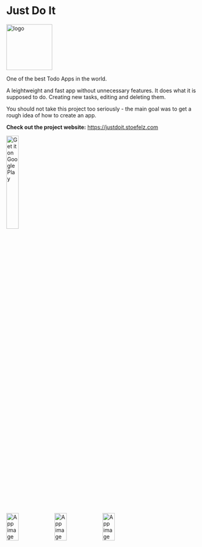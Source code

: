 # Just Do It
<img alt="logo" src="https://justdoit.stoefelz.com/assets/favicon.svg" width="120" />

One of the best Todo Apps in the world. 

A leightweight and fast app without unnecessary features. It does what it is supposed to do. Creating new tasks, editing and deleting them.

You should not take this project too seriously - the main goal was to get a rough idea of how to create an app. 

<b>Check out the project website:</b>
https://justdoit.stoefelz.com


<a href='https://play.google.com/store/apps/details?id=com.stoefelz.justdoit&pcampaignid=pcampaignidMKT-Other-global-all-co-prtnr-py-PartBadge-Mar2515-1'><img width="25%" alt='Get it on Google Play' src='https://play.google.com/intl/en_us/badges/static/images/badges/en_badge_web_generic.png'/></a>

  
<div style="display:flex;">
  <img alt="App image" src="https://justdoit.stoefelz.com/assets/task_overview.png" width="25%">
  <img alt="App image" src="https://justdoit.stoefelz.com/assets/add_task.png" width="25%">
  <img alt="App image" src="https://justdoit.stoefelz.com/assets/select_color.png" width="25%">
</div>
